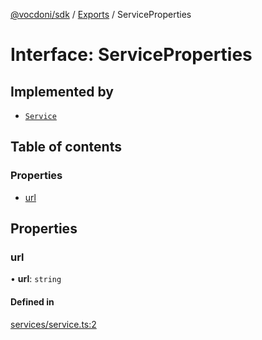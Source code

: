 [@vocdoni/sdk](/sdk) / [Exports](../modules) / ServiceProperties

# Interface: ServiceProperties

## Implemented by

- [`Service`](../classes/Service)

## Table of contents

### Properties

- [url](ServiceProperties#url)

## Properties

### url

• **url**: `string`

#### Defined in

[services/service.ts:2](https://github.com/vocdoni/vocdoni-sdk/blob/0a4464c/src/services/service.ts#L2)

